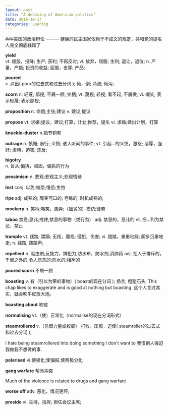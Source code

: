 ```yaml
---
layout: post
title: “A debasing of American politics”
date: 2016-10-17
categories: Learing
---
```

###美国的政治辩论
——— 健康的民主国家依赖于不成文的规定，共和党的提名人完全彻底践踏了

**yield**	 
vt.	屈服，投降; 生产; 获利; 不再反对;
vi.	放弃，屈服; 生利; 退让，退位;
n.	产量，产额; 投资的收益; 屈服，击穿; 产品;

**poured**	
v.	涌出( pour的过去式和过去分词 ); 倾，倒; 涌流; 倾泻;

**scorn**
n.	轻蔑; 鄙视; 不屑一顾; 笑柄;
vt.	蔑视; 轻视; 看不起; 不屑做;
vi.	嘲笑; 表示轻蔑; 表示鄙视;

**proposition**
n.
命题;主张;建议
v.
建议;提议

**propose**
vt.
求婚;提议，建议;打算，计划;推荐，提名
vi.
求婚;做出计划，打算

**knuckle-duster** n.指节铜套


**outrage**
n.	愤慨; 暴行; 义愤; 骇人听闻的事件;
vt.	引起…的义愤，激怒; 凌辱，强奸; 虐待，迫害; 违反;


**bigotry**  
n.
盲从;偏执，顽固，偏执的行为

**pessimism**
n.
悲观;悲观主义;悲观情绪

**lest**
conj.
以免;唯恐;惟恐;生怕

**ripe**
adj.	成熟的; 醇美可口的; 老练的; 时机成熟的;


**mockery**
n.
笑柄;嘲笑，愚弄;（拙劣的）模仿;徒劳

**taboo**
禁忌;忌讳;戒律;禁忌的事物（或行为）
adj.
禁忌的，忌讳的
vt.
把…列为禁忌，禁止

**trample**
vt.	践踏; 蹂躏; 无视，蔑视; 侵犯，伤害;
vi.	践踏，重重地踩; 脚步沉重地走;
n.	践踏; 践踏声;

**repellent** 
n.
驱虫剂;反拨力，排拒力;防水布，防水剂;消肿药
adj.
拒人于排斥的，千里之外的;令人厌恶的;防水的;相斥的

**poured scorn** 不屑一顾


**boasting**
v.	有（引以为荣的事物）( boast的现在分词 ); 扬言; 粗堑石头;
This chap likes to exaggerate and is good at nothing but boasting.
这个人言过其实，就会吹牛皮放大炮。

**boasting about** 吹嘘

**normalising**
vt.（使）正常化（normalise的现在分词形式）

**steamrollered** v.（凭借力量或权威） 打败，压服，迫使( steamroller的过去式和过去分词 );

I hate being steamrollered into doing something I don't want to
我恨别人强迫我做我不想做的事.

**polarised**  vi.使极化;使偏振;使两极分化

**gang warfare** 帮派冲突

Much of the violence is related to drugs and gang warfare

**worse off**
adv.	恶化，情况更坏;

**preside**
vi.	主持，指挥; 担任会议主席;




